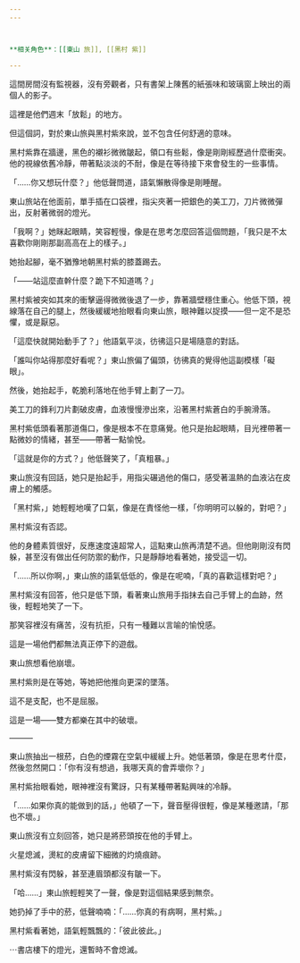 ```yaml
---
---



**相关角色**：[[東山 旅]], [[黑村 紫]]

---
```


這間房間沒有監視器，沒有旁觀者，只有書架上陳舊的紙張味和玻璃窗上映出的兩個人的影子。

這裡是他們週末「放鬆」的地方。

但這個詞，對於東山旅與黑村紫來說，並不包含任何舒適的意味。

黑村紫靠在牆邊，黑色的襯衫微微皺起，領口有些鬆，像是剛剛經歷過什麼衝突。他的視線依舊冷靜，帶著點淡淡的不耐，像是在等待接下來會發生的一些事情。

「……你又想玩什麼？」他低聲問道，語氣懶散得像是剛睡醒。

東山旅站在他面前，單手插在口袋裡，指尖夾著一把銀色的美工刀，刀片微微彈出，反射著微弱的燈光。

「我啊？」她眯起眼睛，笑容輕慢，像是在思考怎麼回答這個問題，「我只是不太喜歡你剛剛那副高高在上的樣子。」

她抬起腳，毫不猶豫地朝黑村紫的膝蓋踢去。

「——站這麼直幹什麼？跪下不知道嗎？」

黑村紫被突如其來的衝擊逼得微微後退了一步，靠著牆壁穩住重心。他低下頭，視線落在自己的腿上，然後緩緩地抬眼看向東山旅，眼神難以捉摸——但一定不是恐懼，或是厭惡。

「這麼快就開始動手了？」他語氣平淡，彷彿這只是場隨意的對話。

「誰叫你站得那麼好看呢？」東山旅偏了偏頭，彷彿真的覺得他這副模樣「礙眼」。

然後，她抬起手，乾脆利落地在他手臂上劃了一刀。

美工刀的鋒利刀片劃破皮膚，血液慢慢滲出來，沿著黑村紫蒼白的手腕滑落。

黑村紫低頭看著那道傷口，像是根本不在意痛覺。他只是抬起眼睛，目光裡帶著一點微妙的情緒，甚至——帶著一點愉悅。

「這就是你的方式？」他低聲笑了，「真粗暴。」

東山旅沒有回話，她只是抬起手，用指尖碾過他的傷口，感受著溫熱的血液沾在皮膚上的觸感。

「黑村紫，」她輕輕地嘆了口氣，像是在責怪他一樣，「你明明可以躲的，對吧？」

黑村紫沒有否認。

他的身體素質很好，反應速度遠超常人，這點東山旅再清楚不過。但他剛剛沒有閃躲，甚至沒有做出任何防禦的動作，只是靜靜地看著她，接受這一切。

「……所以你啊，」東山旅的語氣低低的，像是在呢喃，「真的喜歡這樣對吧？」

黑村紫沒有回答，他只是低下頭，看著東山旅用手指抹去自己手臂上的血跡，然後，輕輕地笑了一下。

那笑容裡沒有痛苦，沒有抗拒，只有一種難以言喻的愉悅感。

這是一場他們都無法真正停下的遊戲。

東山旅想看他崩壞。

黑村紫則是在等她，等她把他推向更深的墜落。

這不是支配，也不是屈服。

這是一場——雙方都樂在其中的破壞。

———

東山旅抽出一根菸，白色的煙霧在空氣中緩緩上升。她低著頭，像是在思考什麼，然後忽然開口：「你有沒有想過，我哪天真的會弄壞你？」

黑村紫抬眼看她，眼神裡沒有驚訝，只有某種帶著點興味的冷靜。

「……如果你真的能做到的話，」他頓了一下，聲音壓得很輕，像是某種邀請，「那也不壞。」

東山旅沒有立刻回答，她只是將菸頭按在他的手臂上。

火星熄滅，燙紅的皮膚留下細微的灼燒痕跡。

黑村紫沒有閃躲，甚至連眉頭都沒有皺一下。

「哈……」東山旅輕輕笑了一聲，像是對這個結果感到無奈。

她扔掉了手中的菸，低聲喃喃：「……你真的有病啊，黑村紫。」

黑村紫看著她，語氣輕飄飄的：「彼此彼此。」

⋯書店樓下的燈光，還暫時不會熄滅。